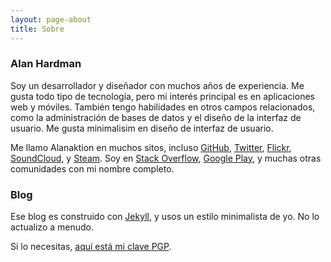 ```yaml
---
layout: page-about
title: Sobre
---
```


### Alan Hardman

Soy un desarrollador y diseñador con muchos años de experiencia. Me gusta todo tipo de tecnología, pero mi interés principal es en aplicaciones web y móviles. También tengo habilidades en otros campos relacionados, como la administración de bases de datos y el diseño de la interfaz de usuario. Me gusta minimalisim en diseño de interfaz de usuario.

Me llamo Alanaktion en muchos sitos, incluso [GitHub](https://github.com/Alanaktion), [Twitter](https://twitter.com/alanaktion), [Flickr](https://www.flickr.com/photos/alanaktion/), [SoundCloud](https://soundcloud.com/alanaktion), y [Steam](http://steamcommunity.com/id/alanaktion). Soy en [Stack Overflow](https://stackoverflow.com/users/873843/alanaktion), [Google Play](https://play.google.com/store/apps/developer?id=Alan+Hardman), y muchas otras comunidades con mi nombre completo.

### Blog

Ese blog es construido con [Jekyll](http://jekyllrb.com), y usos un estilo minimalista de yo. No lo actualizo a menudo.

Si lo necesitas, [aquí está mi clave PGP](/pgp.txt).
